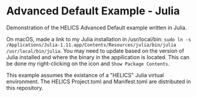# Advanced Default Example - Julia

Demonstration of the HELICS Advanced Default example written in Julia.

On macOS, made a link to my Julia installation in /usr/local/bin: `sudo ln -s /Applications/Julia-1.11.app/Contents/Resources/julia/bin/julia /usr/local/bin/julia`. You may need to update based on the version of Julia installed and where the binary in the appilication is located. This can be done my right-clicking on the icon and `Show Package Contents`.

This example assumes the existance of a "HELICS" Julia virtual environment. The HELICS Project.toml and Manifest.toml are distributed in this repository.